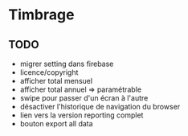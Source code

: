 # Timbrage

## TODO

- migrer setting dans firebase
- licence/copyright
- afficher total mensuel
- afficher total annuel => paramétrable
- swipe pour passer d'un écran à l'autre
- désactiver l'historique de navigation du browser
- lien vers la version reporting complet
- bouton export all data
